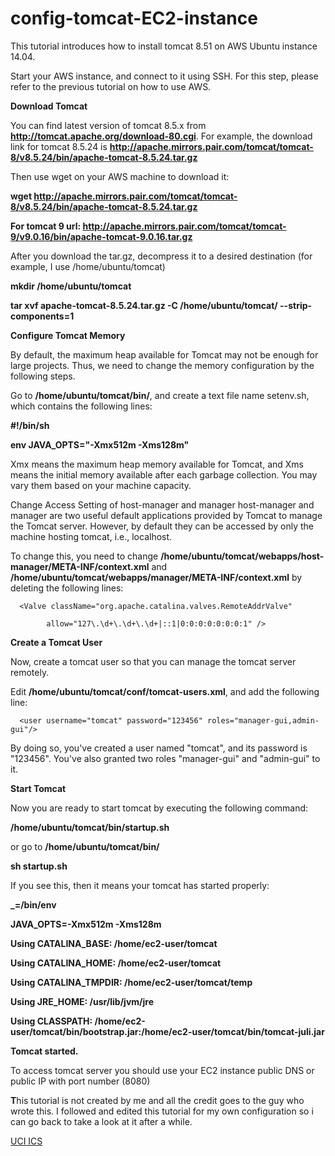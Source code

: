 # config-tomcat-EC2-instance

This tutorial introduces how to install tomcat 8.51 on AWS Ubuntu instance 14.04.

Start your AWS instance, and connect to it using SSH.
For this step, please refer to the previous tutorial on how to use AWS.

**Download Tomcat**

You can find latest version of tomcat 8.5.x from **http://tomcat.apache.org/download-80.cgi**. For example, the download link for tomcat 8.5.24 is 
**http://apache.mirrors.pair.com/tomcat/tomcat-8/v8.5.24/bin/apache-tomcat-8.5.24.tar.gz**

Then use wget on your AWS machine to download it:

**wget http://apache.mirrors.pair.com/tomcat/tomcat-8/v8.5.24/bin/apache-tomcat-8.5.24.tar.gz**

**For tomcat 9 url: http://apache.mirrors.pair.com/tomcat/tomcat-9/v9.0.16/bin/apache-tomcat-9.0.16.tar.gz**


After you download the tar.gz, decompress it to a desired destination (for example, I use /home/ubuntu/tomcat)


**mkdir /home/ubuntu/tomcat**

**tar xvf apache-tomcat-8.5.24.tar.gz -C /home/ubuntu/tomcat/ --strip-components=1**


**Configure Tomcat Memory**

By default, the maximum heap available for Tomcat may not be enough for large projects. Thus, we need to change the memory configuration by the following steps.

Go to **/home/ubuntu/tomcat/bin/**, and create a text file name setenv.sh, which contains the following lines:

**#!/bin/sh**

**env JAVA_OPTS="-Xmx512m -Xms128m"**

Xmx means the maximum heap memory available for Tomcat, and Xms means the initial memory available after each garbage collection. You may vary them based on your machine capacity.

Change Access Setting of host-manager and manager
host-manager and manager are two useful default applications provided by Tomcat to manage the Tomcat server. However, by default they can be accessed by only the machine hosting tomcat, i.e., localhost.

To change this, you need to change **/home/ubuntu/tomcat/webapps/host-manager/META-INF/context.xml** and **/home/ubuntu/tomcat/webapps/manager/META-INF/context.xml** by deleting the following lines:

      <Valve className="org.apache.catalina.valves.RemoteAddrValve" 

            allow="127\.\d+\.\d+\.\d+|::1|0:0:0:0:0:0:0:1" />
      
**Create a Tomcat User**

Now, create a tomcat user so that you can manage the tomcat server remotely.

Edit **/home/ubuntu/tomcat/conf/tomcat-users.xml**, and add the following line:


      <user username="tomcat" password="123456" roles="manager-gui,admin-gui"/>


By doing so, you've created a user named "tomcat", and its password is "123456". You've also granted two roles "manager-gui" and "admin-gui" to it.

**Start Tomcat**

Now you are ready to start tomcat by executing the following command:

**/home/ubuntu/tomcat/bin/startup.sh**

or go to **/home/ubuntu/tomcat/bin/**

**sh startup.sh**


If you see this, then it means your tomcat has started properly:

**_=/bin/env**

**JAVA_OPTS=-Xmx512m -Xms128m**

**Using CATALINA_BASE:   /home/ec2-user/tomcat**

**Using CATALINA_HOME:   /home/ec2-user/tomcat**

**Using CATALINA_TMPDIR: /home/ec2-user/tomcat/temp**

**Using JRE_HOME:        /usr/lib/jvm/jre**

**Using CLASSPATH:       /home/ec2-user/tomcat/bin/bootstrap.jar:/home/ec2-user/tomcat/bin/tomcat-juli.jar**

**Tomcat started.**

To access tomcat server you should use your EC2 instance public DNS or public IP with port number (8080)

**T**his tutorial is not created by me and all the credit goes to the guy who wrote this. I followed and edited this tutorial 
for my own configuration so i can go back to take a look at it after a while.

[UCI ICS](https://grape.ics.uci.edu/wiki/public/wiki/cs122b-2017-winter-project1-install-tomcat-on-aws#no1)

